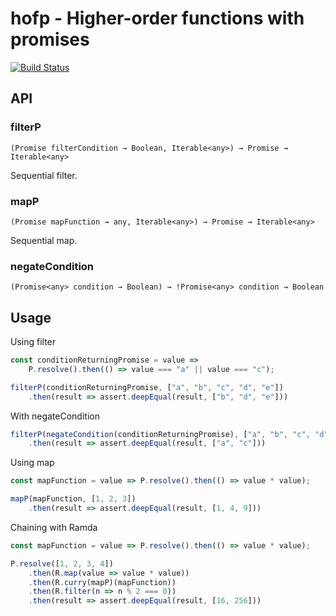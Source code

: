 # hofp - Higher-order functions with promises

[![Build Status](https://travis-ci.org/kozakvoj/hofp.svg?branch=master)](https://travis-ci.org/kozakvoj/hofp)


## API
### filterP
`(Promise filterCondition → Boolean, Iterable<any>) → Promise → Iterable<any>`

Sequential filter.

### mapP
`(Promise mapFunction → any, Iterable<any>) → Promise → Iterable<any>`

Sequential map.

### negateCondition
`(Promise<any> condition → Boolean) → !Promise<any> condition → Boolean`

## Usage

Using filter

```javascript
const conditionReturningPromise = value =>
    P.resolve().then(() => value === "a" || value === "c");

filterP(conditionReturningPromise, ["a", "b", "c", "d", "e"])
    .then(result => assert.deepEqual(result, ["b", "d", "e"]))
```

With negateCondition

```javascript
filterP(negateCondition(conditionReturningPromise), ["a", "b", "c", "d", "e"])
    .then(result => assert.deepEqual(result, ["a", "c"]))
```

Using map

```javascript
const mapFunction = value => P.resolve().then(() => value * value);

mapP(mapFunction, [1, 2, 3])
    .then(result => assert.deepEqual(result, [1, 4, 9]))
```

Chaining with Ramda
```javascript
const mapFunction = value => P.resolve().then(() => value * value);

P.resolve([1, 2, 3, 4])
    .then(R.map(value => value * value))
    .then(R.curry(mapP)(mapFunction))
    .then(R.filter(n => n % 2 === 0))
    .then(result => assert.deepEqual(result, [16, 256]))
```